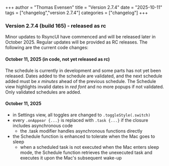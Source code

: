 +++
author = "Thomas Evensen"
title = "Version 2.7.4"
date = "2025-10-11"
tags = ["changelog","version 2.7.4"]
categories = ["changelog"]
+++

### Version 2.7.4 (build 165) - released as rc

Minor updates to RsyncUI have commenced and will be released later in October 2025. Regular updates will be provided as RC releases. The following are the current code changes:

#### October 11, 2025 (in code, not yet released as rc)

The schedule is currently in development and some parts has not yet been released. Dates added to the schedule are validated, and the next schedule added must be *x minutes* ahead of the previous schedule. The Schedule view highlights invalid dates in *red font* and no more popups if not validated. Only validated schedules are added. 	

#### October 11, 2025

- in Settings view, all toggles are changed to `.toggleStyle(.switch)`
- every `.onAppear {...}` is replaced with `.task {...}` if the closure includes asynchronous code
	- the .task modifier handles asynchronous functions directly
- the Schedule function is enhanced to tolerate when the Mac goes to sleep
	- when a scheduled task is not executed when the Mac enters sleep mode, the Schedule function retrieves the unexecuted task and executes it upon the Mac's subsequent wake-up	
